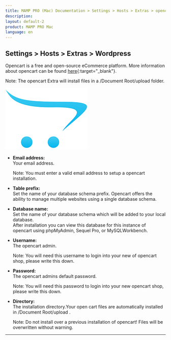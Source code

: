 ```yaml
---
title: MAMP PRO (Mac) Documentation > Settings > Hosts > Extras > opencart
description: 
layout: default-2
product: MAMP PRO Mac
language: en
---
```


## Settings > Hosts > Extras > Wordpress

Opencart is a free and open-source eCommerce platform. More information about opencart can be found [here](https://www.opencart.com){:target="_blank"}.


<div class="alert" role="alert">
Note: The opencart Extra will install files in a /Document Root/upload folder.
</div>


![MAMP](opencart.png)


*  **Email address:**  
   Your email address.  
   <div class="alert" role="alert"> 
   Note: You must enter a valid email address to setup a opencart installation.
   </div>

*  **Table prefix:**  
   Set the name of your database schema prefix. Opencart offers the ability to manage multiple websites using a single database schema.

*  **Database name:**  
   Set the name of your database schema which will be added to your local database.  
   After installation you can view this database for this instance of opencart using phpMyAdmin, Sequel Pro, or           MySQLWorkbench. 
 
*  **Username:**  
   The opencart admin.
   <div class="alert" role="alert"> 
   Note: You will need this username to login into your new of opencart shop, please write this down.
   </div>

*  **Password:**  
   The opencart admins default password.  
   <div class="alert" role="alert"> 
   Note: You will need this password to login into your new opencart shop, please write this down.
   </div>
   
*  **Directory:**  
   The installation directory.Your open cart files are automatically installed in /Document Root/upload .  
   <div class="alert" role="alert">    
   Note: Do not install over a previous installation of opencart! Files will be overwritten without warning.  
   </div>

---
